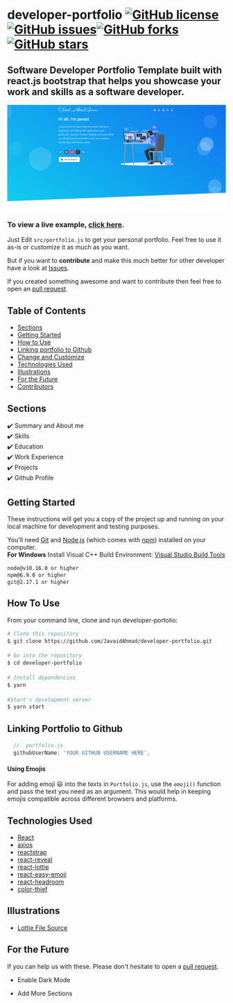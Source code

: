 # developer-portfolio <a href="https://github.com/JavaidAhmad/developer-portfolio/blob/main/LICENSE"><img alt="GitHub license" src="https://img.shields.io/github/license/JavaidAhmad/developer-portfolio"></a><a href="https://github.com/JavaidAhmad/developer-portfolio/issues"><img alt="GitHub issues" src="https://img.shields.io/github/issues/JavaidAhmad/developer-portfolio"></a><a href="https://github.com/JavaidAhmad/developer-portfolio/network"><img alt="GitHub forks" src="https://img.shields.io/github/forks/JavaidAhmad/developer-portfolio"></a> <a href="https://github.com/JavaidAhmad/developer-portfolio/stargazers"><img alt="GitHub stars" src="https://img.shields.io/github/stars/JavaidAhmad/developer-portfolio"></a>

## Software Developer Portfolio Template built with react.js bootstrap that helps you showcase your work and skills as a software developer.

<p align="center">
  <kbd>
    <img src="https://github.com/JavaidAhmad/developer-portfolio/blob/master/picture.PNG"></img>
  </kbd>
</p>

### To view a live example, **[click here](https://developer-portfolio.JavaidAhmad.vercel.app/)**.

Just Edit `src/portfolio.js` to get your personal portfolio. Feel free to use it as-is or customize it as much as you want.

But if you want to **contribute** and make this much better for other developer have a look at [Issues](https://github.com/JavaidAhmad/developer-portfolio/issues).

If you created something awesome and want to contribute then feel free to open an [pull request](https://github.com/JavaidAhmad/developer-portfolio/pulls).

## Table of Contents

-   [Sections](#sections)
-   [Getting Started](#getting-started)
-   [How to Use](#how-to-use)
-   [Linking portfolio to Github](#linking-portfolio-to-github)
-   [Change and Customize](#change-and-customize-every-section-according-to-your-need)
-   [Technologies Used](#technologies-used)
-   [Illustrations](#illustrations)
-   [For the Future](#for-the-future)
-   [Contributors](#project-maintainers)

## Sections

✔️ Summary and About me\
✔️ Skills\
✔️ Education\
✔️ Work Experience\
✔️ Projects\
✔️ Github Profile

## Getting Started

These instructions will get you a copy of the project up and running on your local machine for development and testing purposes.

You'll need [Git](https://git-scm.com) and [Node.js](https://nodejs.org/en/download/) (which comes with [npm](http://npmjs.com)) installed on your computer.
<br>
**For Windows** Install Visual C++ Build Environment: [Visual Studio Build Tools](https://visualstudio.microsoft.com/thank-you-downloading-visual-studio/?sku=BuildTools)

```
node@v10.16.0 or higher
npm@6.9.0 or higher
git@2.17.1 or higher
```

## How To Use

From your command line, clone and run developer-portolio:

```bash
# Clone this repository
$ git clone https://github.com/JavaidAhmad/developer-portfolio.git

# Go into the repository
$ cd developer-portfolio

# Install dependencies
$ yarn

#Start's development server
$ yarn start
```

## Linking Portfolio to Github

```javascript
  //  portfolio.js
  githubUserName: 'YOUR GITHUB USERNAME HERE',
```

#### Using Emojis

For adding emoji 😃 into the texts in `Portfolio.js`, use the `emoji()` function and pass the text you need as an argument. This would help in keeping emojis compatible across different browsers and platforms.

## Technologies Used

-   [React](https://reactjs.org/)
-   [axios](https://www.npmjs.com/package/axios)
-   [reactstrap](https://reactstrap.github.io/)
-   [react-reveal](https://www.react-reveal.com/)
-   [react-lottie](https://www.npmjs.com/package/react-lottie)
-   [react-easy-emoji](https://github.com/appfigures/react-easy-emoji)
-   [react-headroom](https://github.com/KyleAMathews/react-headroom)
-   [color-thief](https://github.com/lokesh/color-thief)

## Illustrations

-   [Lottie File Source](https://lottiefiles.com)

## For the Future

If you can help us with these. Please don't hesitate to open a [pull request](https://github.com/saadpasta/developerFolio/pulls).

-   Enable Dark Mode

-   Add More Sections
